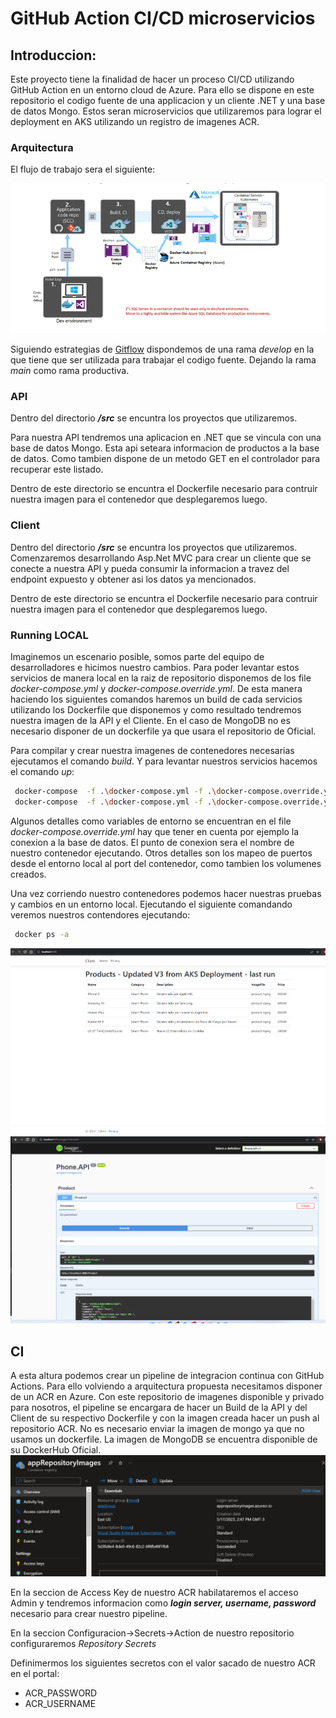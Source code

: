 # GitHub Action CI/CD microservicios

## Introduccion:

Este proyecto tiene la finalidad de hacer un proceso CI/CD utilizando GitHub Action en un entorno cloud de Azure. Para ello se dispone en este repositorio el codigo fuente de una applicacion y un cliente .NET y una base de datos Mongo. Estos seran microservicios que utilizaremos para lograr el deployment en AKS utilizando un registro de imagenes ACR.  

### Arquitectura

El flujo de trabajo sera el siguiente: 

![arq](img/arq.png)

Siguiendo estrategias de [Gitflow][flow] dispondemos de una rama _develop_ en la que tiene que ser utilizada para trabajar el codigo fuente. Dejando la rama _main_ como rama productiva. 


[flow]: https://www.atlassian.com/es/git/tutorials/comparing-workflows/gitflow-workflow

### API 

Dentro del directorio ***/src*** se encuntra los proyectos que utilizaremos. 

Para nuestra API tendremos una aplicacion en .NET que se vincula con una base de datos Mongo. Esta api seteara informacion de productos a la base de datos. Como tambien dispone de un metodo GET en el controlador para recuperar este listado. 

Dentro de este directorio se encuntra el Dockerfile necesario para contruir nuestra imagen para el contenedor que desplegaremos luego. 



### Client

Dentro del directorio ***/src*** se encuntra los proyectos que utilizaremos. 
Comenzaremos desarrollando Asp.Net MVC para crear un cliente que se conecte a nuestra API y pueda consumir la informacion a travez del endpoint expuesto y obtener asi los datos ya mencionados. 

Dentro de este directorio se encuntra el Dockerfile necesario para contruir nuestra imagen para el contenedor que desplegaremos luego. 


### Running LOCAL

Imaginemos un escenario posible, somos parte del equipo de desarrolladores e hicimos nuestro cambios. Para poder levantar estos servicios de manera local en la raiz de repositorio disponemos de los file _docker-compose.yml_ y _docker-compose.override.yml_.  De esta manera haciendo los siguientes comandos haremos un build de cada servicios utilizando los Dockerfile que disponemos y como resultado tendremos nuestra imagen de la API y el Cliente. En el caso de MongoDB no es necesario disponer de un dockerfile ya que usara el repositorio de Oficial.

Para compilar y crear nuestra imagenes de contenedores necesarias ejecutamos el comando _build_. Y para levantar nuestros servicios hacemos el comando _up_:

```bash
 docker-compose  -f .\docker-compose.yml -f .\docker-compose.override.yml build
 docker-compose  -f .\docker-compose.yml -f .\docker-compose.override.yml up -d
```

Algunos detalles como variables de entorno se encuentran en el file _docker-compose.override.yml_ hay que tener en cuenta por ejemplo la conexion a la base de datos. El punto de conexion sera el nombre de nuestro contenedor ejecutando. Otros detalles son los mapeo de puertos desde el entorno local al port del contenedor, como tambien los volumenes creados. 


Una vez corriendo nuestro contenedores podemos hacer nuestras pruebas y cambios en un entorno local. 
Ejecutando el siguiente comandando veremos nuestros contendores ejecutando:
```bash
 docker ps -a
```
![client1](img/client1.png)
![api1](img/api1.png)

## CI 

A esta altura podemos crear un pipeline de integracion continua con GitHub Actions. Para ello volviendo a arquitectura propuesta necesitamos disponer de un ACR en Azure. Con este repositorio de imagenes disponible y privado para nosotros, el pipeline se encargara de hacer un Build de la API y del Client de su respectivo Dockerfile y con la imagen creada hacer un push al repositorio ACR.
No es necesario enviar la imagen de mongo ya que no usamos un dockerfile. La imagen de MongoDB se encuentra disponible de su DockerHub Oficial. 
![acr](img/ACR.png)

En la seccion de Access Key de nuestro ACR habilataremos el acceso Admin y tendremos informacion como ***login server, username, password*** necesario para crear nuestro pipeline. 

En la seccion Configuracion->Secrets->Action de nuestro repositorio configuraremos _Repository Secrets_ 

Definimermos los siguientes secretos con el valor sacado de nuestro ACR en el portal: 

- ACR_PASSWORD
- ACR_USERNAME  
